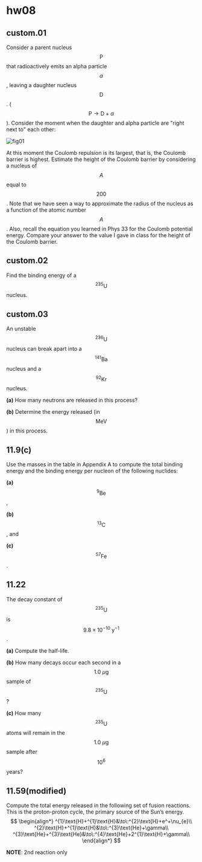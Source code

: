 # hw08

## custom.01
Consider a parent nucleus $$\text{P}$$ that radioactively emits an alpha particle $$\alpha$$, leaving a daughter nucleus $$\text{D}$$. ($$\text{P}\to{\text{D}}+\alpha$$).  Consider the moment when the daughter and alpha particle are "right next to" each other:

![fig01](hw09/hw09-fig01.png)

At this moment the Coulomb repulsion is its largest, that is, the Coulomb barrier is highest.  Estimate the height of the Coulomb barrier by considering a nucleus of $$A$$ equal to $$200$$.  Note that we have seen a way to approximate the radius of the nucleus as a function of the atomic number $$A$$. Also, recall the equation you learned in Phys 33 for the Coulomb potential energy. Compare your answer to the value I gave in class for the height of the Coulomb barrier.


## custom.02
Find the binding energy of a $$^{235}\text{U}$$ nucleus.


## custom.03
An unstable $$^{236}\text{U}$$ nucleus can break apart into a $$^{141}\text{Ba}$$ nucleus and a $$^{92}\text{Kr}$$ nucleus.

**(a)** How many neutrons are released in this process?

**(b)** Determine the energy released (in $$\text{MeV}$$) in this process.


## 11.9(c)
Use the masses in the table in Appendix A to compute the total binding energy and the binding energy per nucleon of the following nuclides:

**(a)** $$^{9}\text{Be}$$,

**(b)** $$^{13}\text{C}$$, and

**(c)** $$^{57}\text{Fe}$$.


## 11.22
The decay constant of $$^{235}\text{U}$$ is $$9.8\times10^{-10}\:\text{y}^{-1}$$.

**(a)** Compute the half-life.

**(b)** How many decays occur each second in a $$1.0\:\mu\text{g}$$ sample of $$^{235}\text{U}$$?

**(c)** How many $$^{235}\text{U}$$ atoms will remain in the $$1.0\:\mu\text{g}$$ sample after $$10^6$$ years?


## 11.59(modified)
Compute the total energy released in the following set of fusion reactions.  This is the proton-proton cycle, the primary source of the Sun’s energy.
$$
\begin{align*}
^{1}\text{H}+^{1}\text{H}&\to\:^{2}\text{H}+e^+\nu_{e}\\
^{2}\text{H}+^{1}\text{H}&\to\:^{3}\text{He}+\gamma\\
^{3}\text{He}+^{3}\text{He}&\to\:^{4}\text{He}+2^{1}\text{H}+\gamma\\
\end{align*}
$$

**NOTE**: 2nd reaction only
